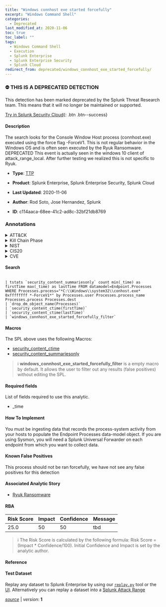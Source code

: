 ```yaml
---
title: "Windows connhost exe started forcefully"
excerpt: "Windows Command Shell"
categories:
  - Deprecated
last_modified_at: 2020-11-06
toc: true
toc_label: ""
tags:
  - Windows Command Shell
  - Execution
  - Splunk Enterprise
  - Splunk Enterprise Security
  - Splunk Cloud
redirect_from: deprecated/windows_connhost_exe_started_forcefully/
---
```



### :no_entry: THIS IS A DEPRECATED DETECTION
This detection has been marked deprecated by the Splunk Threat Research team. This means that it will no longer be maintained or supported. 


[Try in Splunk Security Cloud](https://www.splunk.com/en_us/cyber-security.html){: .btn .btn--success}

#### Description

The search looks for the Console Window Host process (connhost.exe) executed using the force flag -ForceV1. This is not regular behavior in the Windows OS and is often seen executed by the Ryuk Ransomware. DEPRECATED This event is actually seen in the windows 10 client of attack_range_local. After further testing we realized this is not specific to Ryuk. 

- **Type**: [TTP](https://github.com/splunk/security_content/wiki/Detection-Analytic-Types)
- **Product**: Splunk Enterprise, Splunk Enterprise Security, Splunk Cloud

- **Last Updated**: 2020-11-06
- **Author**: Rod Soto, Jose Hernandez, Splunk
- **ID**: c114aaca-68ee-41c2-ad8c-32bf21db8769

### Annotations
<details>
  <summary>ATT&CK</summary>

<div markdown="1">

#### [ATT&CK](https://attack.mitre.org/)

| ID          | Technique   | Tactic         |
| ----------- | ----------- |--------------- |
| [T1059.003](https://attack.mitre.org/techniques/T1059/003/) | Windows Command Shell | Execution |

</div>
</details>


<details>
  <summary>Kill Chain Phase</summary>

<div markdown="1">

* Delivery


</div>
</details>


<details>
  <summary>NIST</summary>

<div markdown="1">

* PR.PT
* DE.CM



</div>
</details>

<details>
  <summary>CIS20</summary>

<div markdown="1">

* CIS 8



</div>
</details>

<details>
  <summary>CVE</summary>

<div markdown="1">


</div>
</details>


#### Search

```

| tstats `security_content_summariesonly` count min(_time) as firstTime max(_time) as lastTime FROM datamodel=Endpoint.Processes WHERE Processes.process="*C:\\Windows\\system32\\conhost.exe* 0xffffffff *-ForceV1*" by Processes.user Processes.process_name Processes.process Processes.dest 
| `drop_dm_object_name(Processes)` 
| `security_content_ctime(firstTime)`
| `security_content_ctime(lastTime)` 
| `windows_connhost_exe_started_forcefully_filter`
```

#### Macros
The SPL above uses the following Macros:
* [security_content_ctime](https://github.com/splunk/security_content/blob/develop/macros/security_content_ctime.yml)
* [security_content_summariesonly](https://github.com/splunk/security_content/blob/develop/macros/security_content_summariesonly.yml)

> :information_source:
> **windows_connhost_exe_started_forcefully_filter** is a empty macro by default. It allows the user to filter out any results (false positives) without editing the SPL.



#### Required fields
List of fields required to use this analytic.
* _time



#### How To Implement
You must be ingesting data that records the process-system activity from your hosts to populate the Endpoint Processes data-model object. If you are using Sysmon, you will need a Splunk Universal Forwarder on each endpoint from which you want to collect data.
#### Known False Positives
This process should not be ran forcefully, we have not see any false positives for this detection

#### Associated Analytic Story
* [Ryuk Ransomware](/stories/ryuk_ransomware)




#### RBA

| Risk Score  | Impact      | Confidence   | Message      |
| ----------- | ----------- |--------------|--------------|
| 25.0 | 50 | 50 | tbd |


> :information_source:
> The Risk Score is calculated by the following formula: Risk Score = (Impact * Confidence/100). Initial Confidence and Impact is set by the analytic author.


#### Reference


#### Test Dataset
Replay any dataset to Splunk Enterprise by using our [`replay.py`](https://github.com/splunk/attack_data#using-replaypy) tool or the [UI](https://github.com/splunk/attack_data#using-ui).
Alternatively you can replay a dataset into a [Splunk Attack Range](https://github.com/splunk/attack_range#replay-dumps-into-attack-range-splunk-server)




[*source*](https://github.com/splunk/security_content/tree/develop/detections/deprecated/windows_connhost_exe_started_forcefully.yml) \| *version*: **1**